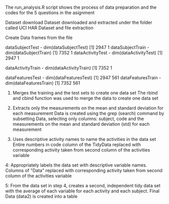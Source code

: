 The run_analysis.R script shows the process of data preparation and the codes for the 5 questions in the asignment

Dataset download
Dataset downloaded and extracted under the folder called UCI HAR Dataset and file extraction

Create Data frames from the file

dataSubjectTest  - dim(dataSubjectTest)
                    [1] 2947    1
dataSubjectTrain -  dim(dataSubjectTrain)
                    [1] 7352    1
dataActivityTest  - dim(dataActivityTest)
                    [1] 2947    1
                    
dataActivityTrain - dim(dataActivityTrain)
                    [1] 7352    1
                    
dataFeaturesTest  - dim(dataFeaturesTest)
                  [1] 2947  561
dataFeaturesTrain - dim(dataFeaturesTrain)
[1] 7352  561



1. Merges the training and the test sets to create one data set
The rbind and cbind function was used to merge the data to create one data set

2. Extracts only the measurements on the mean and standard deviation for each measurement
Data is created using the grep (search) command by subsetting Data, selecting only columns: subject, code and the measurements on the 
mean and standard deviation (std) for each measurement

3. Uses descriptive activity names to name the activities in the data set
Entire numbers in code column of the TidyData replaced with corresponding activity taken from second column of the activities variable

4: Appropriately labels the data set with descriptive variable names.
Columns of "Data" replaced with corresponding activity taken from second column of the activities variable

5: From the data set in step 4, creates a second, independent tidy data set with the average of each variable for each activity and each subject.
Final Data (data2) is created into a table

